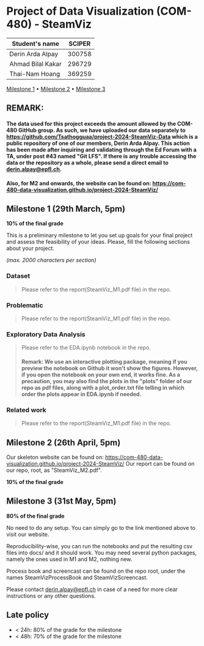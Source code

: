 # Project of Data Visualization (COM-480) - SteamViz

| Student's name | SCIPER |
| -------------- | ------ |
| Derin Arda Alpay | 300758 |
| Ahmad Bilal Kakar | 296729 |
| Thai-Nam Hoang | 369259 |

[Milestone 1](#milestone-1) • [Milestone 2](#milestone-2) • [Milestone 3](#milestone-3)

## REMARK:
#### The data used for this project exceeds the amount allowed by the COM-480 GitHub group. As such, we have uploaded our data separately to https://github.com/Tsathogguaa/project-2024-SteamViz-Data which is a public repository of one of our members, Derin Arda Alpay. This action has been made after inquiring and validating through the Ed Forum with a TA, under post #43 named "Git LFS". If there is any trouble accessing the data or the repository as a whole, please send a direct email to derin.alpay@epfl.ch.

#### Also, for M2 and onwards, the website can be found on: https://com-480-data-visualization.github.io/project-2024-SteamViz/

## Milestone 1 (29th March, 5pm)

**10% of the final grade**

This is a preliminary milestone to let you set up goals for your final project and assess the feasibility of your ideas.
Please, fill the following sections about your project.

*(max. 2000 characters per section)*

### Dataset

> Please refer to the report(SteamViz_M1.pdf file) in the repo.

### Problematic

> Please refer to the report(SteamViz_M1.pdf file) in the repo.

### Exploratory Data Analysis

> Please refer to the EDA.ipynb notebook in the repo.
> #### Remark: We use an interactive plotting package, meaning if you preview the notebook on Github it won't show the figures. However, if you open the notebook on your own end, it works fine. As a precaution, you may also find the plots in the "plots" folder of our repo as pdf files, along with a plot_order.txt file telling in which order the plots appear in EDA.ipynb if needed.

### Related work


> Please refer to the report(SteamViz_M1.pdf file) in the repo.

## Milestone 2 (26th April, 5pm)

Our skeleton website can be found on: https://com-480-data-visualization.github.io/project-2024-SteamViz/
Our report can be found on our repo, root, as "SteamViz_M2.pdf".

**10% of the final grade**


## Milestone 3 (31st May, 5pm)

**80% of the final grade**

No need to do any setup. You can simply go to the link mentioned above to visit our website.

Reproducibility-wise, you can run the notebooks and put the resulting csv files into docs/ and it should work. You may need several python packages, namely the ones used in M1 and M2, nothing new.

Process book and screencast can be found on the repo root, under the names SteamVizProcessBook and SteamVizScreencast.

Please contact derin.alpay@epfl.ch in case of a need for more clear instructions or any other questions.


## Late policy

- < 24h: 80% of the grade for the milestone
- < 48h: 70% of the grade for the milestone

